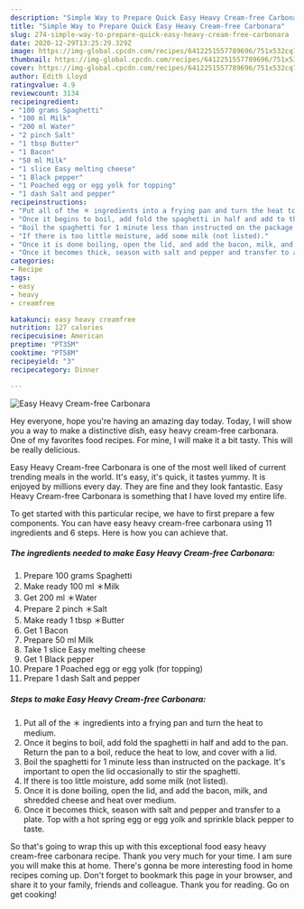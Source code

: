 ```yaml
---
description: "Simple Way to Prepare Quick Easy Heavy Cream-free Carbonara"
title: "Simple Way to Prepare Quick Easy Heavy Cream-free Carbonara"
slug: 274-simple-way-to-prepare-quick-easy-heavy-cream-free-carbonara
date: 2020-12-29T13:25:29.329Z
image: https://img-global.cpcdn.com/recipes/6412251557789696/751x532cq70/easy-heavy-cream-free-carbonara-recipe-main-photo.jpg
thumbnail: https://img-global.cpcdn.com/recipes/6412251557789696/751x532cq70/easy-heavy-cream-free-carbonara-recipe-main-photo.jpg
cover: https://img-global.cpcdn.com/recipes/6412251557789696/751x532cq70/easy-heavy-cream-free-carbonara-recipe-main-photo.jpg
author: Edith Lloyd
ratingvalue: 4.9
reviewcount: 3134
recipeingredient:
- "100 grams Spaghetti"
- "100 ml Milk"
- "200 ml Water"
- "2 pinch Salt"
- "1 tbsp Butter"
- "1 Bacon"
- "50 ml Milk"
- "1 slice Easy melting cheese"
- "1 Black pepper"
- "1 Poached egg or egg yolk for topping"
- "1 dash Salt and pepper"
recipeinstructions:
- "Put all of the ＊ ingredients into a frying pan and turn the heat to medium."
- "Once it begins to boil, add fold the spaghetti in half and add to the pan. Return the pan to a boil, reduce the heat to low, and cover with a lid."
- "Boil the spaghetti for 1 minute less than instructed on the package. It&#39;s important to open the lid occasionally to stir the spaghetti."
- "If there is too little moisture, add some milk (not listed)."
- "Once it is done boiling, open the lid, and add the bacon, milk, and shredded cheese and heat over medium."
- "Once it becomes thick, season with salt and pepper and transfer to a plate. Top with a hot spring egg or egg yolk and sprinkle black pepper to taste."
categories:
- Recipe
tags:
- easy
- heavy
- creamfree

katakunci: easy heavy creamfree 
nutrition: 127 calories
recipecuisine: American
preptime: "PT35M"
cooktime: "PT58M"
recipeyield: "3"
recipecategory: Dinner

---
```



![Easy Heavy Cream-free Carbonara](https://img-global.cpcdn.com/recipes/6412251557789696/751x532cq70/easy-heavy-cream-free-carbonara-recipe-main-photo.jpg)

Hey everyone, hope you're having an amazing day today. Today, I will show you a way to make a distinctive dish, easy heavy cream-free carbonara. One of my favorites food recipes. For mine, I will make it a bit tasty. This will be really delicious.

Easy Heavy Cream-free Carbonara is one of the most well liked of current trending meals in the world. It's easy, it's quick, it tastes yummy. It is enjoyed by millions every day. They are fine and they look fantastic. Easy Heavy Cream-free Carbonara is something that I have loved my entire life.




To get started with this particular recipe, we have to first prepare a few components. You can have easy heavy cream-free carbonara using 11 ingredients and 6 steps. Here is how you can achieve that.

<!--inarticleads1-->

##### The ingredients needed to make Easy Heavy Cream-free Carbonara:

1. Prepare 100 grams Spaghetti
1. Make ready 100 ml ＊Milk
1. Get 200 ml ＊Water
1. Prepare 2 pinch ＊Salt
1. Make ready 1 tbsp ＊Butter
1. Get 1 Bacon
1. Prepare 50 ml Milk
1. Take 1 slice Easy melting cheese
1. Get 1 Black pepper
1. Prepare 1 Poached egg or egg yolk (for topping)
1. Prepare 1 dash Salt and pepper




<!--inarticleads2-->

##### Steps to make Easy Heavy Cream-free Carbonara:

1. Put all of the ＊ ingredients into a frying pan and turn the heat to medium.
1. Once it begins to boil, add fold the spaghetti in half and add to the pan. Return the pan to a boil, reduce the heat to low, and cover with a lid.
1. Boil the spaghetti for 1 minute less than instructed on the package. It&#39;s important to open the lid occasionally to stir the spaghetti.
1. If there is too little moisture, add some milk (not listed).
1. Once it is done boiling, open the lid, and add the bacon, milk, and shredded cheese and heat over medium.
1. Once it becomes thick, season with salt and pepper and transfer to a plate. Top with a hot spring egg or egg yolk and sprinkle black pepper to taste.




So that's going to wrap this up with this exceptional food easy heavy cream-free carbonara recipe. Thank you very much for your time. I am sure you will make this at home. There's gonna be more interesting food in home recipes coming up. Don't forget to bookmark this page in your browser, and share it to your family, friends and colleague. Thank you for reading. Go on get cooking!
